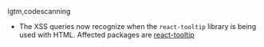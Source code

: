 lgtm,codescanning
* The XSS queries now recognize when the `react-tooltip` library is being used with HTML.
  Affected packages are
    [react-tooltip](https://npmjs.com/package/react-tooltip)
